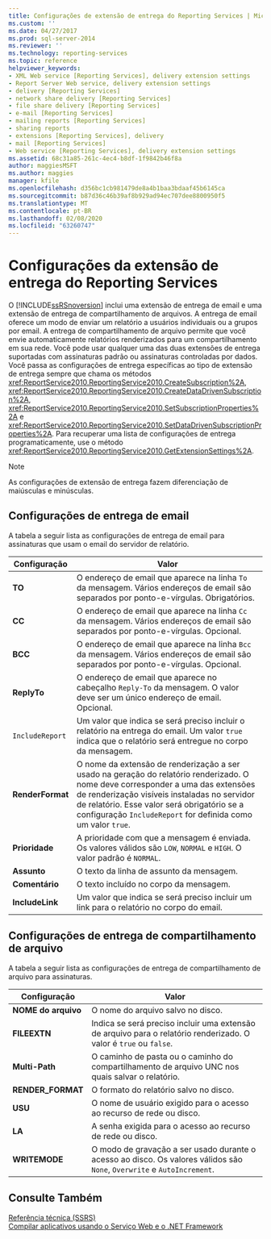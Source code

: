 ```yaml
---
title: Configurações de extensão de entrega do Reporting Services | Microsoft Docs
ms.custom: ''
ms.date: 04/27/2017
ms.prod: sql-server-2014
ms.reviewer: ''
ms.technology: reporting-services
ms.topic: reference
helpviewer_keywords:
- XML Web service [Reporting Services], delivery extension settings
- Report Server Web service, delivery extension settings
- delivery [Reporting Services]
- network share delivery [Reporting Services]
- file share delivery [Reporting Services]
- e-mail [Reporting Services]
- mailing reports [Reporting Services]
- sharing reports
- extensions [Reporting Services], delivery
- mail [Reporting Services]
- Web service [Reporting Services], delivery extension settings
ms.assetid: 68c31a85-261c-4ec4-b8df-1f9842b46f8a
author: maggiesMSFT
ms.author: maggies
manager: kfile
ms.openlocfilehash: d356bc1cb981479de8a4b1baa3bdaaf45b6145ca
ms.sourcegitcommit: b87d36c46b39af8b929ad94ec707dee8800950f5
ms.translationtype: MT
ms.contentlocale: pt-BR
ms.lasthandoff: 02/08/2020
ms.locfileid: "63260747"
---
```

# <a name="reporting-services-delivery-extension-settings"></a>Configurações da extensão de entrega do Reporting Services
  O [!INCLUDE[ssRSnoversion](../../../includes/ssrsnoversion-md.md)] inclui uma extensão de entrega de email e uma extensão de entrega de compartilhamento de arquivos. A entrega de email oferece um modo de enviar um relatório a usuários individuais ou a grupos por email. A entrega de compartilhamento de arquivo permite que você envie automaticamente relatórios renderizados para um compartilhamento em sua rede. Você pode usar qualquer uma das duas extensões de entrega suportadas com assinaturas padrão ou assinaturas controladas por dados. Você passa as configurações de entrega específicas ao tipo de extensão de entrega sempre que chama os métodos <xref:ReportService2010.ReportingService2010.CreateSubscription%2A>, <xref:ReportService2010.ReportingService2010.CreateDataDrivenSubscription%2A>, <xref:ReportService2010.ReportingService2010.SetSubscriptionProperties%2A> e <xref:ReportService2010.ReportingService2010.SetDataDrivenSubscriptionProperties%2A>. Para recuperar uma lista de configurações de entrega programaticamente, use o método <xref:ReportService2010.ReportingService2010.GetExtensionSettings%2A>.  
  
> [!NOTE]  
>  As configurações de extensão de entrega fazem diferenciação de maiúsculas e minúsculas.  
  
## <a name="e-mail-delivery-settings"></a>Configurações de entrega de email  
 A tabela a seguir lista as configurações de entrega de email para assinaturas que usam o email do servidor de relatório.  
  
|Configuração|Valor|  
|-------------|-----------|  
|**TO**|O endereço de email que aparece na linha `To` da mensagem. Vários endereços de email são separados por ponto-e-vírgulas. Obrigatórios.|  
|**CC**|O endereço de email que aparece na linha `Cc` da mensagem. Vários endereços de email são separados por ponto-e-vírgulas. Opcional.|  
|**BCC**|O endereço de email que aparece na linha `Bcc` da mensagem. Vários endereços de email são separados por ponto-e-vírgulas. Opcional.|  
|**ReplyTo**|O endereço de email que aparece no cabeçalho `Reply-To` da mensagem. O valor deve ser um único endereço de email. Opcional.|  
|`IncludeReport`|Um valor que indica se será preciso incluir o relatório na entrega do email. Um valor `true` indica que o relatório será entregue no corpo da mensagem.|  
|**RenderFormat**|O nome da extensão de renderização a ser usado na geração do relatório renderizado. O nome deve corresponder a uma das extensões de renderização visíveis instaladas no servidor de relatório. Esse valor será obrigatório se a configuração `IncludeReport` for definida como um valor `true`.|  
|**Prioridade**|A prioridade com que a mensagem é enviada. Os valores válidos são `LOW`, `NORMAL` e `HIGH`. O valor padrão é `NORMAL`.|  
|**Assunto**|O texto da linha de assunto da mensagem.|  
|**Comentário**|O texto incluído no corpo da mensagem.|  
|**IncludeLink**|Um valor que indica se será preciso incluir um link para o relatório no corpo do email.|  
  
## <a name="file-share-delivery-settings"></a>Configurações de entrega de compartilhamento de arquivo  
 A tabela a seguir lista as configurações de entrega de compartilhamento de arquivo para assinaturas.  
  
|Configuração|Valor|  
|-------------|-----------|  
|**NOME do arquivo**|O nome do arquivo salvo no disco.|  
|**FILEEXTN**|Indica se será preciso incluir uma extensão de arquivo para o relatório renderizado. O valor é `true` ou `false`.|  
|**Multi-Path**|O caminho de pasta ou o caminho do compartilhamento de arquivo UNC nos quais salvar o relatório.|  
|**RENDER_FORMAT**|O formato do relatório salvo no disco.|  
|**USU**|O nome de usuário exigido para o acesso ao recurso de rede ou disco.|  
|**LA**|A senha exigida para o acesso ao recurso de rede ou disco.|  
|**WRITEMODE**|O modo de gravação a ser usado durante o acesso ao disco. Os valores válidos são `None`, `Overwrite` e `AutoIncrement`.|  
  
## <a name="see-also"></a>Consulte Também  
 [Referência técnica &#40;SSRS&#41;](../../technical-reference-ssrs.md)   
 [Compilar aplicativos usando o Serviço Web e o .NET Framework](building-applications-using-the-web-service-and-the-net-framework.md)  
  
  
